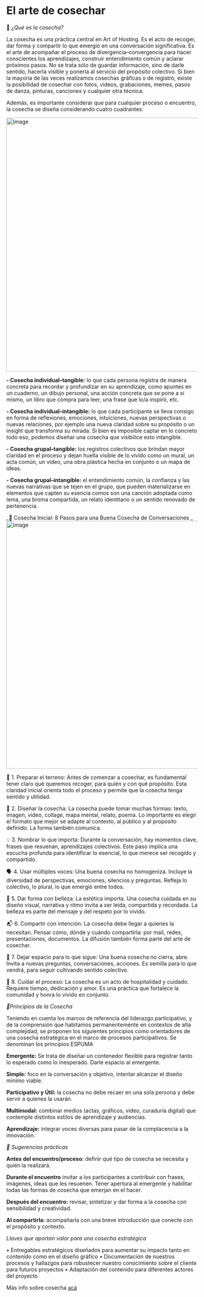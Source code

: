 # El arte de cosechar

🧭 _¿Qué es la cosecha?_

La cosecha es una práctica central en Art of Hosting. Es el acto de recoger, dar forma y compartir lo que emergió en una conversación significativa. Es el arte de acompañar el proceso de divergencia–convergencia para hacer conscientes los aprendizajes, construir entendimiento común y aclarar próximos pasos.
No se trata sólo de guardar información, sino de darle sentido, hacerla visible y ponerla al servicio del propósito colectivo. Si bien la mayoría de las veces realizamos cosechas gráficas o de registro, existe la posibilidad de cosechar con fotos, videos, grabaciones, memes, pasos de danza, pinturas, canciones y cualquier otra técnica.

Además, es importante considerar que para cualquier proceso o encuentro, la cosecha se diseña considerando cuatro cuadrantes:

<img width="893" height="668" alt="image" src="https://github.com/user-attachments/assets/52d60ad6-fab8-4df9-b0b6-a27e23c9b00a" />

**- Cosecha individual–tangible:** lo que cada persona registra de manera concreta para recordar y profundizar en su aprendizaje, como apuntes en un cuaderno, un dibujo personal, una acción concreta que se pone a sí mismo, un libro que compra para leer, una frase que lo/a inspiró, etc.

**- Cosecha individual–intangible:** lo que cada participante se lleva consigo en forma de reflexiones, emociones, intuiciones, nuevas perspectivas o nuevas relaciones, por ejemplo una nueva claridad sobre su propósito o un insight que transforma su mirada. Si bien es imposible captar en lo concreto todo eso, podemos diseñar una cosecha que visibilice esto intangible.

**- Cosecha grupal–tangible:** los registros colectivos que brindan mayor claridad en el proceso y dejan huella visible de lo vivido como un mural, un acta común, un video, una obra plástica hecha en conjunto o un mapa de ideas.

**- Cosecha grupal–intangible:** el entendimiento común, la confianza y las nuevas narrativas que se tejen en el grupo, que pueden materializarse en elementos que capten su esencia comos son una canción adoptada como lema, una broma compartida, un relato identitario o un sentido renovado de pertenencia.



_🌾 Cosecha Inicial: 8 Pasos para una Buena Cosecha de Conversaciones _
<img width="727" height="652" alt="image" src="https://github.com/user-attachments/assets/ae0520b6-69a0-45d4-a987-d2a8851b8100" />


🌱 1. Preparar el terreno: Antes de comenzar a cosechar, es fundamental tener claro qué queremos recoger, para quién y con qué propósito. Esta claridad inicial orienta todo el proceso y permite que la cosecha tenga sentido y utilidad.

🧵 2. Diseñar la cosecha: La cosecha puede tomar muchas formas: texto, imagen, video, collage, mapa mental, relato, poema. Lo importante es elegir el formato que mejor se adapte al contexto, al público y al propósito definido. La forma también comunica.

💡 3. Nombrar lo que importa: Durante la conversación, hay momentos clave, frases que resuenan, aprendizajes colectivos. Este paso implica una escucha profunda para identificar lo esencial, lo que merece ser recogido y compartido.

🗣️ 4. Usar múltiples voces: Una buena cosecha no homogeniza. Incluye la diversidad de perspectivas, emociones, silencios y preguntas. Refleja lo colectivo, lo plural, lo que emergió entre todos.

🎨 5. Dar forma con belleza: La estética importa. Una cosecha cuidada en su diseño visual, narrativa y ritmo invita a ser leída, compartida y recordada. La belleza es parte del mensaje y del respeto por lo vivido.

📬 6. Compartir con intención: La cosecha debe llegar a quienes la necesitan. Pensar cómo, dónde y cuándo compartirla: por mail, redes, presentaciones, documentos. La difusión también forma parte del arte de cosechar.

🌿 7. Dejar espacio para lo que sigue: Una buena cosecha no cierra, abre. Invita a nuevas preguntas, conversaciones, acciones. Es semilla para lo que vendrá, para seguir cultivando sentido colectivo.

🤲 8. Cuidar el proceso: La cosecha es un acto de hospitalidad y cuidado. Requiere tiempo, dedicación y amor. Es una práctica que fortalece la comunidad y honra lo vivido en conjunto.



_🌟Principios de la Cosecha_

Teniendo en cuenta los marcos de referencia del liderazgo participativo, y de la comprensión que habitamos permanentemente en contextos de alta complejidad, se proponen los siguientes principios como orientadores de una cosecha estratégica en el marco de procesos participativos. Se denominan los principios ESPUMA

**Emergente:** Se trata de diseñar un contenedor flexible para registrar tanto lo esperado como lo inesperado. Darle espacio al emergente.  

**Simple:** foco en la conversación y objetivo, intentar alcanzar el diseño mínimo viable. 

**Participativo y Útil:** la cosecha no debe recaer en una sola persona y debe servir a quienes la usarán.  

**Multimodal:** combinar medios (actas, gráficos, video, curaduría digital) que contemple distintos estilos de aprendizaje y audiencias. 

**Aprendizaje:** integrar voces diversas para pasar de la complacencia a la innovación. 


_🌟 Sugerencias prácticas_

**Antes del encuentro/proceso:** definir qué tipo de cosecha se necesita y quién la realizará.

**Durante el encuentro** invitar a los participantes a contribuir con frases, imágenes, ideas que les resuenen. Tener apertura al emergente y habilitar todas las formas de cosecha que emerjan en el hacer.

**Después del encuentro:** revisar, sintetizar y dar forma a la cosecha con sensibilidad y creatividad.

**Al compartirla:** acompañarla con una breve introducción que conecte con el propósito y contexto.


_Llaves que aportan valor para una cosecha estratégica_

• 	Entregables estratégicos diseñados para aumentar su impacto tanto en contenido como en el diseño gráfico
• 	Documentación de nuestros procesos y hallazgos para robustecer nuestro conocimiento sobre el cliente para futuros proyectos
• 	Adaptación del contenido para diferentes actores del proyecto


Más info sobre cosecha [acá](https://padlet.com/vreg/biblioteca-art-of-hosting-profundizaci-n-t3hx53qjdc2xovx2.md)
